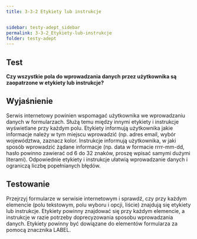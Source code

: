 ```yaml
---
title: 3-3-2 Etykiety lub instrukcje


sidebar: testy-adept_sidebar
permalink: 3-3-2_Etykiety-lub-instrukcje
folder: testy-adept
---
```

 
## Test
**Czy wszystkie pola do wprowadzania danych przez użytkownika są zaopatrzone w etykiety lub instrukcje?**

## Wyjaśnienie
Serwis internetowy powinien wspomagać użytkownika we wprowadzaniu danych w formularzach. Służą temu między innymi etykiety i instrukcje wyświetlane przy każdym polu.
Etykiety informują użytkownika jakie informacje należy w tym miejscu wprowadzić (np. adres email, wybór województwa, zaznacz kolor.
Instrukcje informują użytkownika, w jaki sposób wprowadzić żądane informacje (np. data w formacie rrrr-mm-dd, hasło powinno zawierać od 6 do 32 znaków, proszę wpisać samymi dużymi literami).
Odpowiednie etykiety i instrukcje ułatwią wprowadzanie danych i ograniczą liczbę popełnianych błędów.


## Testowanie
Przejrzyj formularze w serwisie internetowym i sprawdź, czy przy każdym elemencie (polu tekstowym, polu wyboru i opcji, liście) znajdują się etykiety lub instrukcje. Etykiety powinny znajdować się przy każdym elemencie, a instrukcje w razie potrzeby doprecyzowania sposobu wprowadzania danych. Etykiety powinny być dowiązane do elementów formularza za pomocą znacznika LABEL.
